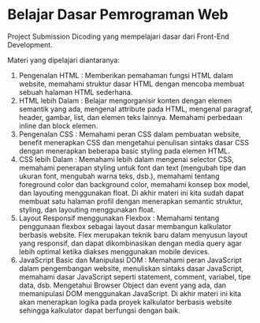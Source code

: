 # Belajar Dasar Pemrograman Web

Project Submission Dicoding yang mempelajari dasar dari Front-End Development.

Materi yang dipelajari diantaranya:

1. Pengenalan HTML : Memberikan pemahaman fungsi HTML dalam website, memahami struktur dasar HTML dengan mencoba membuat sebuah halaman HTML sederhana.
2. HTML lebih Dalam : Belajar mengorganisir konten dengan elemen semantik yang ada, mengenal attribute pada HTML, mengenal paragraf, header, gambar, list, dan elemen teks lainnya. Memahami perbedaan inline dan block elemen.
3. Pengenalan CSS : Memahami peran CSS dalam pembuatan website, benefit menerapkan CSS dan mengetahui penulisan sintaks dasar CSS dengan menerapkan beberapa basic styling pada elemen HTML.
4. CSS lebih Dalam : Memahami lebih dalam mengenai selector CSS, memahami penerapan styling untuk font dan text (mengubah tipe dan ukuran font, mengubah warna teks, dsb.), memahami tentang foreground color dan background color, memahami konsep box model, dan layouting menggunakan float. Di akhir materi ini kita sudah dapat membuat satu halaman profil dengan menerapkan semantic struktur, styling, dan layouting menggunakan float.
5. Layout Responsif menggunakan Flexbox : Memahami tentang penggunaan flexbox sebagai layout dasar membangun kalkulator berbasis website. Flex merupakan teknik baru dalam menyusun layout yang responsif, dan dapat dikombinasikan dengan media query agar lebih optimal ketika diakses menggunakan mobile devices.
6. JavaScript Basic dan Manipulasi DOM : Memahami peran JavaScript dalam pengembangan website, menuliskan sintaks dasar JavaScript, memahami dasar JavaScript seperti statement, comment, variabel, tipe data, dsb. Mengetahui Browser Object dan event yang ada, dan memanipulasi DOM menggunakan JavaScript. Di akhir materi ini kita akan menerapkan logika pada proyek kalkulator berbasis website sehingga kalkulator dapat berfungsi dengan baik.
